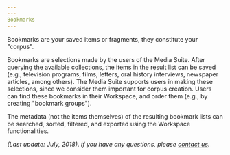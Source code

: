 ```yaml
---
---
Bookmarks
---
```


Bookmarks are your saved items or fragments, they constitute your "corpus".

Bookmarks are selections made by the users of the Media Suite. After querying the available collections, the items in the result list can be saved (e.g., television programs, films, letters, oral history interviews, newspaper articles, among others). The Media Suite supports users in making these selections, since we consider them important for corpus creation. Users can find these bookmarks in their Workspace, and order them (e.g., by creating "bookmark groups").

The metadata (not the items themselves) of the resulting bookmark lists can be searched, sorted, filtered, and exported using the Workspace functionalities.



*(Last update: July, 2018)*. *If you have any questions, please [contact us]( https://mediasuite.clariah.nl/contact ).*

